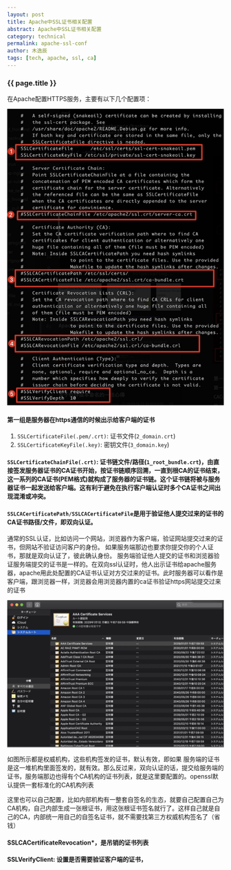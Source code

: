 ```yaml
---
layout: post
title: Apache中SSL证书相关配置
abstract: Apache中SSL证书相关配置
category: technical
permalink: apache-ssl-conf
author: 木逸辰
tags: [tech, apache, ssl, ca]
---
```


### {{ page.title }}

在Apache配置HTTPS服务，主要有以下几个配置项：


![apache ssl conf](/assets/images/2019-05-08-apache-ssl-conf.jpg)


#### 第一组是服务器在https通信的时候出示给客户端的证书
1. `SSLCertificateFile(.pem/.crt)`: 证书文件(`2_domain.crt`)
2. `SSLCertificateKeyFile(.key)`: 密钥文件(`3_domain.key`)

#### `SSLCertificateChainFile(.crt)`: 证书链文件/路径(`1_root_bundle.crt`)，由直接签发服务器证书的CA证书开始，按证书链顺序回溯，一直到根CA的证书结束，这一系列的CA证书(PEM格式)就构成了服务器的证书链。这个证书链将被与服务器证书一起发送给客户端。这有利于避免在执行客户端认证时多个CA证书之间出现混淆或冲突。

#### `SSLCACertificatePath/SSLCACertificateFile`是用于验证他人提交过来的证书的CA证书路径/文件，即双向认证。

通常的SSL认证，比如访问一个网站，浏览器作为客户端，验证网站提交过来的证书，但网站不验证访问客户的身份。
如果服务端那边也要求你提交你的个人证书，那就是双向认证了，彼此确认身份。
服务端验证他人提交的证书和浏览器验证服务端提交的证书是一样的。在双向ssl认证时，他人出示证书给apache服务器，apache用此处配置的CA证书认证对方交过来的证书。此时服务器可以看作是客户端，跟浏览器一样，浏览器会用浏览器内置的ca证书验证https网站提交过来的证书

![browser-ca](/assets/images/2019-05-08-browser-ca.jpg)

如图所示都是权威机构，这些机构签发的证书，默认有效，即如果 服务端的证书是这一堆机构里面签发的，就有效。那么反过来，双向认证的话，提交给服务端的证书，服务端那边也得有个CA机构的证书列表，就是这里要配置的。openssl默认提供一套标准化的CA机构列表

这里也可以自己配置，比如内部机构有一整套自签名的生态，就要自己配置自己为CA机构，自己内部生成一张根证书，用这张根证书签名就行了。这样自己就是自己的CA，内部统一用自己的自签名证书，就不需要找第三方权威机构签名了（省钱）

#### SSLCACertificateRevocation*，是吊销的证书列表

#### SSLVerifyClient: 设置是否需要验证客户端的证书，